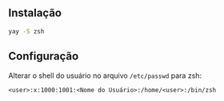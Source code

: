 ## Instalação

```bash
yay -S zsh
```

## Configuração

Alterar o shell do usuário no arquivo `/etc/passwd` para zsh:

```
<user>:x:1000:1001:<Nome do Usuário>:/home/<user>:/bin/zsh
```



